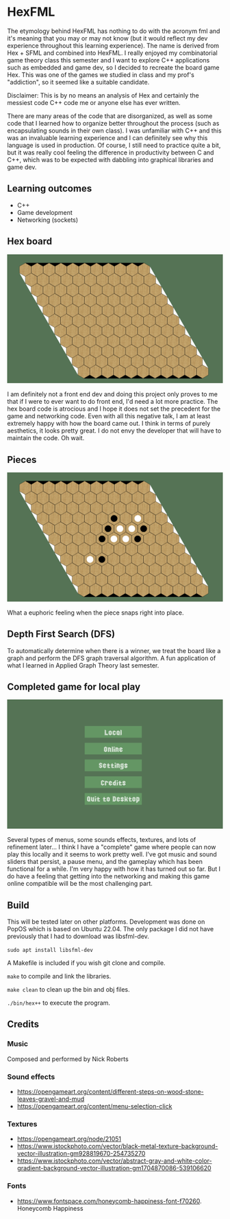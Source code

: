 # HexFML

The etymology behind HexFML has nothing to do with the acronym fml and it's meaning that you may or may not know (but it would reflect my dev experience throughout this learning experience). The name is derived from Hex + SFML and combined into HexFML. I really enjoyed my combinatorial game theory class this semester and I want to explore C++ applications such as embedded and game dev, so I decided to recreate the board game Hex. This was one of the games we studied in class and my prof's "addiction", so it seemed like a suitable candidate. 

Disclaimer: This is by no means an analysis of Hex and certainly the messiest code C++ code me or anyone else has ever written.

There are many areas of the code that are disorganized, as well as some code that I learned how to organize better throughout the process (such as encapsulating sounds in their own class). I was unfamiliar with C++ and this was an invaluable learning experience and I can definitely see why this language is used in production. Of course, I still need to practice quite a bit, but it was really cool feeling the difference in productivity between C and C++, which was to be expected with dabbling into graphical libraries and game dev. 

## Learning outcomes
- C++
- Game development
- Networking (sockets)

## Hex board

![Hex board made in C++ with SFML](docs/hexboard.png)

I am definitely not a front end dev and doing this project only proves to me that if I were to ever want to do front end, I'd need a lot more practice. The hex board code is atrocious and I hope it does not set the precedent for the game and networking code. Even with all this negative talk, I am at least extremely happy with how the board came out. I think in terms of purely aesthetics, it looks pretty great. I do not envy the developer that will have to maintain the code. Oh wait.

## Pieces

![Working piece placement!](docs/pieces.png)

What a euphoric feeling when the piece snaps right into place.

## Depth First Search (DFS)

To automatically determine when there is a winner, we treat the board like a graph and perform the DFS graph traversal algorithm. A fun application of what I learned in Applied Graph Theory last semester. 

## Completed game for local play

![Completed local game](docs/goal1.png)

Several types of menus, some sounds effects, textures, and lots of refinement later... I think I have a "complete" game where people can now play this locally and it seems to work pretty well. I've got music and sound sliders that persist, a pause menu, and the gameplay which has been functional for a while. I'm very happy with how it has turned out so far. But I do have a feeling that getting into the networking and making this game online compatible will be the most challenging part.

## Build

This will be tested later on other platforms. Development was done on PopOS which is based on Ubuntu 22.04. The only package I did not have previously that I had to download was libsfml-dev.

`sudo apt install libsfml-dev`

A Makefile is included if you wish git clone and compile.

`make` to compile and link the libraries.

`make clean` to clean up the bin and obj files.

`./bin/hex++` to execute the program.

## Credits
### Music
Composed and performed by Nick Roberts

### Sound effects
- https://opengameart.org/content/different-steps-on-wood-stone-leaves-gravel-and-mud
- https://opengameart.org/content/menu-selection-click

### Textures
- https://opengameart.org/node/21051
- https://www.istockphoto.com/vector/black-metal-texture-background-vector-illustration-gm928819670-254735270
- https://www.istockphoto.com/vector/abstract-gray-and-white-color-gradient-background-vector-illustration-gm1704870086-539106620

### Fonts
- https://www.fontspace.com/honeycomb-happiness-font-f70260. Honeycomb Happiness
